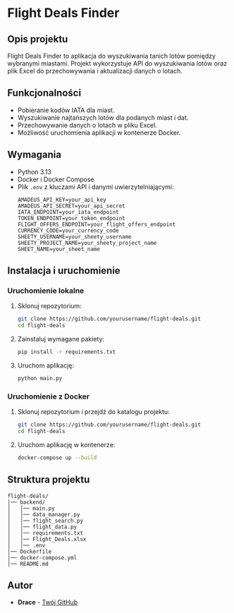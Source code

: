 # Flight Deals Finder

## Opis projektu
Flight Deals Finder to aplikacja do wyszukiwania tanich lotów pomiędzy wybranymi miastami. Projekt wykorzystuje API do wyszukiwania lotów oraz plik Excel do przechowywania i aktualizacji danych o lotach.

## Funkcjonalności
- Pobieranie kodów IATA dla miast.
- Wyszukiwanie najtańszych lotów dla podanych miast i dat.
- Przechowywanie danych o lotach w pliku Excel.
- Możliwość uruchomienia aplikacji w kontenerze Docker.

## Wymagania
- Python 3.13
- Docker i Docker Compose
- Plik `.env` z kluczami API i danymi uwierzytelniającymi:
  ```plaintext
  AMADEUS_API_KEY=your_api_key
  AMADEUS_API_SECRET=your_api_secret
  IATA_ENDPOINT=your_iata_endpoint
  TOKEN_ENDPOINT=your_token_endpoint
  FLIGHT_OFFERS_ENDPOINT=your_flight_offers_endpoint
  CURRENCY_CODE=your_currency_code
  SHEETY_USERNAME=your_sheety_username
  SHEETY_PROJECT_NAME=your_sheety_project_name
  SHEET_NAME=your_sheet_name
  ```

## Instalacja i uruchomienie
### Uruchomienie lokalne
1. Sklonuj repozytorium:
   ```bash
   git clone https://github.com/yourusername/flight-deals.git
   cd flight-deals
   ```
2. Zainstaluj wymagane pakiety:
   ```bash
   pip install -r requirements.txt
   ```
3. Uruchom aplikację:
   ```bash
   python main.py
   ```

### Uruchomienie z Docker
1. Sklonuj repozytorium i przejdź do katalogu projektu:
   ```bash
   git clone https://github.com/yourusername/flight-deals.git
   cd flight-deals
   ```
2. Uruchom aplikację w kontenerze:
   ```bash
   docker-compose up --build
   ```

## Struktura projektu
```
flight-deals/
│── backend/
│   │── main.py
│   │── data_manager.py
│   │── flight_search.py
│   │── flight_data.py
│   │── requirements.txt
│   │── Flight_Deals.xlsx
│   │── .env
│── Dockerfile
│── docker-compose.yml
│── README.md
```

## Autor
- **Drace** - [Twój GitHub](https://github.com/Drace1337)

